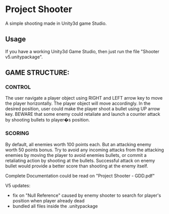 # Project Shooter

A simple shooting made in Unity3d game Studio.

## Usage

If you have a working Unity3d Game Studio, then just run the file "Shooter v5.unitypackage".

## GAME STRUCTURE:

### CONTROL

The user navigate a player object using RIGHT and LEFT arrow key to move the player horizontally. The player object will move accordingly.
In the desired position, user could make the player shoot a bullet using UP arrow key. BEWARE that some enemy could retaliate and launch a counter attack by shooting bullets to player�s position. 

### SCORING

By default, all enemies worth 100 points each. But an attacking enemy worth 50 points bonus.
Try to avoid any incoming attacks from the attacking enemies by moving the player to avoid enemies bullets, or commit a retaliating action by shooting at the bullets.
Successful attack on enemy bullet would provide a better score than shooting at the enemy itself.

Complete Documentation could be read on "Project Shooter - GDD.pdf"




V5 updates:
- fix on "Null Reference" caused by enemy shooter to search
  for player's position when player already dead
- bundled all files inside the .unitypackage
